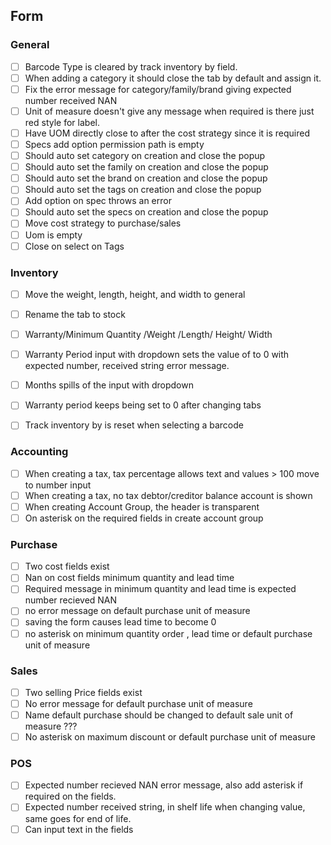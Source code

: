 ## Form
### General
- [ ] Barcode Type is cleared by track inventory by field.
- [ ] When adding a category it should close the tab by default and assign it.
- [ ] Fix the error message for category/family/brand giving expected number received NAN
- [ ] Unit of measure doesn't give any message when required is there just red style for label.
- [ ] Have UOM directly close to after the cost strategy since it is required
- [ ] Specs add option permission path is empty
- [ ] Should auto set category on creation and close the popup
- [ ] Should auto set the family on creation and close the popup
- [ ] Should auto set the brand on creation and close the popup 
- [ ] Should auto set the tags on creation and close the popup
- [ ] Add option on spec throws an error
- [ ] Should auto set the specs on creation and close the popup
- [ ] Move cost strategy to purchase/sales
- [ ] Uom is empty
- [ ] Close on select on Tags

### Inventory
- [ ] Move the weight, length, height, and width to general
- [ ] Rename the tab to stock
- [ ] Warranty/Minimum Quantity /Weight /Length/ Height/ Width
- [ ] Warranty Period input with dropdown sets the value of to 0 with expected number, received string error message.
- [ ] Months spills of the input with dropdown 
- [ ] Warranty period keeps being set to 0 after changing tabs
- [ ] Track inventory by is reset when selecting a barcode


### Accounting
- [ ] When creating a tax, tax percentage allows text and values > 100 move to number input
- [ ] When creating a tax, no tax debtor/creditor balance account is shown
- [ ] When creating Account Group, the header is transparent 
- [ ] On asterisk on the required fields in create account group 

### Purchase
- [ ] Two cost fields exist
- [ ] Nan on cost fields minimum quantity and lead time
- [ ] Required message in minimum quantity and lead time is expected number recieved NAN
- [ ] no error message on default purchase unit of measure
- [ ] saving the form causes lead time to become 0
- [ ] no asterisk on minimum quantity order , lead time or default purchase unit of measure

### Sales 
- [ ] Two selling Price fields exist 
- [ ] No error message for default purchase unit of measure 
- [ ] Name default purchase should be changed to default sale unit of measure ???
- [ ] No asterisk on maximum discount or default purchase unit of measure

### POS 
- [ ] Expected number recieved NAN error message, also add asterisk if required on the fields.
- [ ] Expected number received string, in shelf life when changing value, same goes for end of life.
- [ ] Can input text in the fields